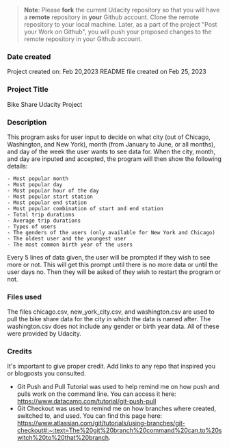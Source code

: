 >**Note**: Please **fork** the current Udacity repository so that you will have a **remote** repository in **your** Github account. Clone the remote repository to your local machine. Later, as a part of the project "Post your Work on Github", you will push your proposed changes to the remote repository in your Github account.

### Date created
Project created on: Feb 20,2023
README file created on Feb 25, 2023

### Project Title
Bike Share Udacity Project

### Description
This program asks for user input to decide on what city (out of Chicago, Washington, and New York), month (from January to June, or all months), and day of the week the user wants to see data for. When the city, month, and day are inputed and accepted, the program will then show the following details:

	- Most popular month
	- Most popular day
	- Most popular hour of the day
	- Most popular start station
	- Most popular end station
	- Most popular combination of start and end station
	- Total trip durations
	- Average trip durations 
	- Types of users 
	- The genders of the users (only available for New York and Chicago)
	- The oldest user and the youngest user
	- The most common birth year of the users

Every 5 lines of data given, the user will be prompted if they wish to see more or not. This will get this prompt until there is no more data or until the user days no. Then they will be asked of they wish to restart the program or not. 

### Files used
The files chicago.csv, new_york_city.csv, and washington.csv are used to pull the bike share data for the city in which the data is named after. The washington.csv does not include any gender or birth year data. All of these were provided by Udacity.

### Credits
It's important to give proper credit. Add links to any repo that inspired you or blogposts you consulted.
- Git Push and Pull Tutorial was used to help remind me on how push and pulls work on the command line. You can access it here: https://www.datacamp.com/tutorial/git-push-pull
- Git Checkout was used to remind me on how branches where created, switched to, and used. You can find this page here: https://www.atlassian.com/git/tutorials/using-branches/git-checkout#:~:text=The%20git%20branch%20command%20can,to%20switch%20to%20that%20branch.

